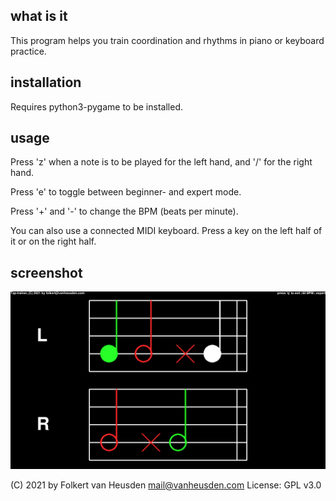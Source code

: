 what is it
----------
This program helps you train coordination and rhythms in piano or keyboard practice.


installation
------------
Requires python3-pygame to be installed.


usage
-----
Press 'z' when a note is to be played for the left hand,
and '/' for the right hand.

Press 'e' to toggle between beginner- and expert mode.

Press '+' and '-' to change the BPM (beats per minute).

You can also use a connected MIDI keyboard. Press a key on the left half of it or
on the right half.


screenshot
----------
![screenshot](imgs/tap-trainer.png)


(C) 2021 by Folkert van Heusden <mail@vanheusden.com>
License: GPL v3.0
